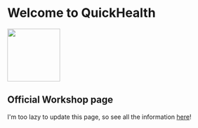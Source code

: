 Welcome to QuickHealth
========
<img src="http://i.imgur.com/Zx4ZmeQ.png" width="120">

## Official Workshop page
I'm too lazy to update this page, so see all the information [here](http://steamcommunity.com/sharedfiles/filedetails/?id=421216024)!
